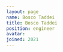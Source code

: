 ```yaml
---
layout: page
name: Bosco Taddei
title: Bosco Taddei
position: engineer
avatar:
joined: 2021
---
```

